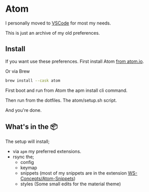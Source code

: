 # Atom

I personally moved to [VSCode](../vscode/README.md) for most my needs.

This is just an archive of my old preferences.

## Install

If you want use these preferences.
First install Atom [from atom.io](https://atom.io/).

Or via Brew

```bash
brew install --cask atom
```

First boot and run from Atom the apm install cli command.

Then run from the dotfiles.
The atom/setup.sh script.

And you're done.

## What's in the 📦

The setup will install;
* via `apm` my preferred extensions.
* rsync the;
  * config
  * keymap
  * snippets
  (most of my snippets are in the extension [WS-Concepts/Atom-Snippets](https://github.com/WS-Concepts/Atom-Snippets))
  * styles
  (Some small edits for the material theme)

